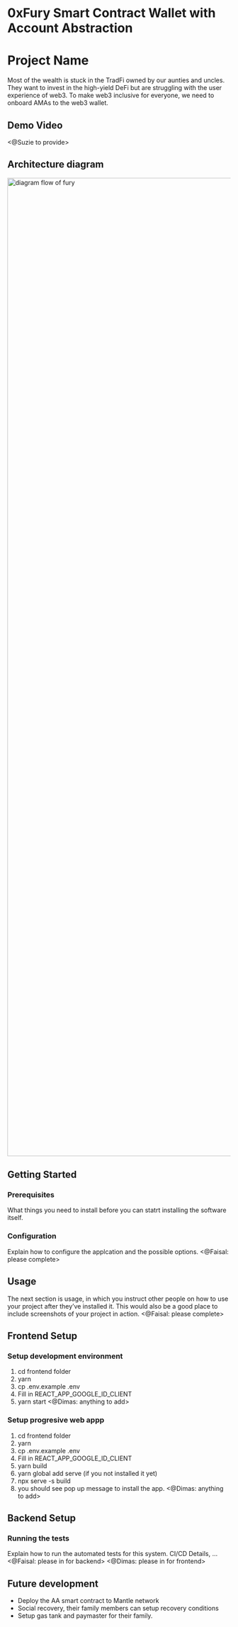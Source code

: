 # 0xFury Smart Contract Wallet with Account Abstraction

# Project Name

Most of the wealth is stuck in the TradFi owned by our aunties and uncles. They want to invest in the high-yield DeFi but are struggling with the user experience of web3. To make web3 inclusive for everyone, we need to onboard AMAs to the web3 wallet.

## Demo Video

<@Suzie to provide>

## Architecture diagram

<img width="2207" alt="diagram flow of fury" src="https://github.com/fury-eth-hacks/0xfury/assets/33903086/974a7a40-72a1-47e6-b420-39e4a160b9ec">


## Getting Started

### Prerequisites

What things you need to install before you can statrt installing the software itself.

### Configuration

Explain how to configure the applcation and the possible options.
<@Faisal: please complete>

## Usage

The next section is usage, in which you instruct other people on how to use your project after they’ve installed it. This would also be a good place to include screenshots of your project in action.
<@Faisal: please complete>

## Frontend Setup

### Setup development environment

1. cd frontend folder
2. yarn
3. cp .env.example .env
4. Fill in REACT_APP_GOOGLE_ID_CLIENT
5. yarn start
   <@Dimas: anything to add>

### Setup progresive web appp

1. cd frontend folder
2. yarn
3. cp .env.example .env
4. Fill in REACT_APP_GOOGLE_ID_CLIENT
5. yarn build
6. yarn global add serve (if you not installed it yet)
7. npx serve -s build
8. you should see pop up message to install the app.
   <@Dimas: anything to add>

## Backend Setup

### Running the tests

Explain how to run the automated tests for this system. CI/CD Details, ...
<@Faisal: please in for backend>
<@Dimas: please in for frontend>

## Future development

- Deploy the AA smart contract to Mantle network
- Social recovery, their family members can setup recovery conditions
- Setup gas tank and paymaster for their family.
